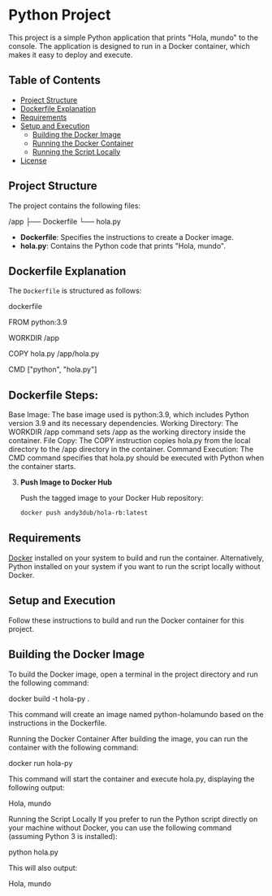 # Python Project

This project is a simple Python application that prints "Hola, mundo" to the console. The application is designed to run in a Docker container, which makes it easy to deploy and execute.

## Table of Contents

- [Project Structure](#project-structure)
- [Dockerfile Explanation](#dockerfile-explanation)
- [Requirements](#requirements)
- [Setup and Execution](#setup-and-execution)
  - [Building the Docker Image](#building-the-docker-image)
  - [Running the Docker Container](#running-the-docker-container)
  - [Running the Script Locally](#running-the-script-locally)
- [License](#license)

## Project Structure

The project contains the following files:

/app ├── Dockerfile └── hola.py


- **Dockerfile**: Specifies the instructions to create a Docker image.
- **hola.py**: Contains the Python code that prints "Hola, mundo".

## Dockerfile Explanation

The `Dockerfile` is structured as follows:

dockerfile

FROM python:3.9

WORKDIR /app

COPY hola.py /app/hola.py

CMD ["python", "hola.py"]


## Dockerfile Steps:
Base Image: The base image used is python:3.9, which includes Python version 3.9 and its necessary dependencies.
Working Directory: The WORKDIR /app command sets /app as the working directory inside the container.
File Copy: The COPY instruction copies hola.py from the local directory to the /app directory in the container.
Command Execution: The CMD command specifies that hola.py should be executed with Python when the container starts.

3. **Push Image to Docker Hub**

   Push the tagged image to your Docker Hub repository:

   ```bash
   docker push andy3dub/hola-rb:latest
   ```

## Requirements
[Docker](https://docs.docker.com/get-started/get-docker/) installed on your system to build and run the container.
Alternatively, Python installed on your system if you want to run the script locally without Docker.

## Setup and Execution
Follow these instructions to build and run the Docker container for this project.

## Building the Docker Image
To build the Docker image, open a terminal in the project directory and run the following command:

docker build -t hola-py .

This command will create an image named python-holamundo based on the instructions in the Dockerfile.

Running the Docker Container
After building the image, you can run the container with the following command:

docker run hola-py

This command will start the container and execute hola.py, displaying the following output:

Hola, mundo


Running the Script Locally
If you prefer to run the Python script directly on your machine without Docker, you can use the following command (assuming Python 3 is installed):

python hola.py

This will also output:

Hola, mundo



